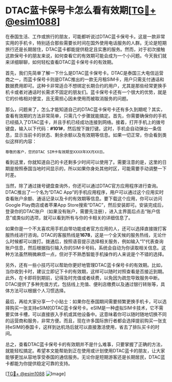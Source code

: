 # DTAC蓝卡保号卡怎么看有效期[[TG💪+ @esim1088](https://t.me/s/esim1088)]

在泰国生活、工作或旅行的朋友，可能都听说过DTAC蓝卡保号卡。这是一款非常实用的手机卡，特别适合那些需要长时间在国外使用电话服务的人群。无论是短期旅行还是长期居住，DTAC蓝卡都能提供稳定且实惠的服务。然而，对于初次接触这款保号卡的朋友来说，如何查看它的有效期可能会成为一个小问题。今天我们就来详细聊聊，如何轻松查看DTAC蓝卡保号卡的有效期。

首先，我们先简单了解一下什么是DTAC蓝卡保号卡。DTAC是泰国三大电信运营商之一，而蓝卡保号卡则是DTAC推出的一款无月租SIM卡，用户只需支付通话和数据费用即可。这种卡非常适合不想绑定长期合约的用户，尤其是那些经常更换手机卡或者对通话时长需求不固定的朋友们。蓝卡保号卡还有一个很大的优势，就是它的价格相对便宜，且无需担心因未使用而被取消服务的问题。

那么，问题来了，怎么才能知道自己的DTAC蓝卡保号卡还有多久到期呢？其实，查看有效期的方法非常简单，只需几个步骤就能搞定。首先，你需要确保你的手机已经插入了DTAC蓝卡，并且手机已经成功连接到网络。接着，打开手机上的拨号键盘，输入以下代码：**#101#**，然后按下拨打键。这时，手机会自动弹出一条信息，显示当前卡的状态、剩余余额以及有效期等信息。如果一切正常，你会看到类似这样的内容：

```
尊敬的客户，您的DTAC SIM卡有效期至XXXX年XX月XX日。
```

看到这里，你就知道自己的卡还剩多少时间可以使用了。需要注意的是，这里的日期是按照泰国当地时间显示的，所以如果你身处其他时区，可能需要手动调整一下时差。

当然，除了通过拨号键盘查询外，你还可以通过DTAC官方应用程序进行查询。DTAC推出了一个名为“DTAC App”的手机应用程序，用户可以通过这个应用实时查看账户余额、通话记录以及卡的有效期等信息。要下载这个应用，你可以访问Google Play商店或者苹果App Store搜索“DTAC”，然后安装即可。安装完成后，登录你的DTAC账户（如果没有账户，需要先注册），进入主界面后点击“账户信息”或类似的选项，就可以看到所有与你的卡相关的详细信息了。

如果你是一个不太喜欢用手机自带功能或者官方应用的人，还可以选择直接拨打客服热线进行咨询。DTAC的客服热线是**1678**，这是一个全天候的服务热线，无论什么时候都可以拨打。拨通后，按照语音提示选择相关服务，例如输入“1”代表查询账户信息，然后根据指引输入你的SIM卡号码，系统会自动为你读取相关信息。这种方法虽然稍微麻烦一点，但对于不熟悉智能手机操作的人来说是个不错的选择。

另外，还有一些小技巧可以帮助你更好地管理DTAC蓝卡保号卡的有效期。比如，当你收到卡时，建议立即记下卡的有效期，这样可以随时对照查看是否接近到期。此外，在卡即将到期前，记得及时充值或者续费，以免因为疏忽导致服务中断。DTAC提供了多种充值方式，包括线上充值、便利店缴费以及通过银行转账等，具体方法可以根据个人习惯选择。

最后，再给大家分享一个小贴士：如果你在泰国期间需要频繁更换手机卡，可以选择购买一张支持eSIM的DTAC蓝卡保号卡。eSIM是一种虚拟SIM卡技术，它不需要实体卡槽，可以直接嵌入手机或其他设备中。这意味着你可以随时随地切换不同的运营商和服务，非常方便。而且，现在许多国际旅行者都会选择提前购买一张支持eSIM的泰国卡，这样到达机场后就可以直接激活使用，省去了排队买卡的时间。

总之，查看DTAC蓝卡保号卡的有效期并不是什么难事，只要掌握了正确的方法，就能轻松搞定。希望本文能帮助到正在使用或计划使用DTAC蓝卡的朋友，让大家能够更加从容地享受泰国的通信服务。无论你是短期游客还是长期居民，DTAC蓝卡都能为你提供稳定可靠的支持。

[[TG💪+ @esim1088](https://t.me/s/esim1088) ![Image](https://i.postimg.cc/4NQfJmqS/Snipaste-2025-05-13-00-14-12.png)]